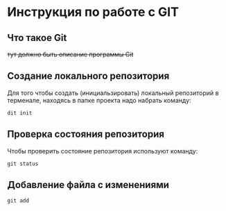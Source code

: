 # **Инструкция по работе с GIT**

## Что такое Git

~~тут должно быть описание программы Git~~

## Создание локального репозитория

Для того чтобы создать (инициальзировать) локальный репозиторий в терменале, находясь в папке проекта надо набрать команду:

    dit init
    
## Проверка состояния репозитория

Чтобы проверить состояние репозитория используют команду:

    git status

## Добавление файла с изменениями

    git add

